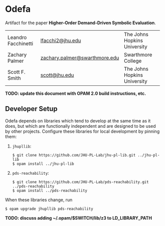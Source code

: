 Odefa
=====

Artifact for the paper **Higher-Order Demand-Driven Symbolic Evaluation**.

| | | |
|-|-|-|
| Leandro Facchinetti | <lfacchi2@jhu.edu> | The Johns Hopkins University |
| Zachary Palmer | <zachary.palmer@swarthmore.edu> | Swarthmore College |
| Scott F. Smith | <scott@jhu.edu> | The Johns Hopkins University |

**TODO: update this document with OPAM 2.0 build instructions, etc.**

Developer Setup
---------------

Odefa depends on libraries which tend to develop at the same time as it does, but which are functionally independent and are designed to be used by other projects. Configure these libraries for local development by pinning them:

1. `jhupllib`:

   ```console
   $ git clone https://github.com/JHU-PL-Lab/jhu-pl-lib.git ../jhu-pl-lib
   $ opam install ../jhu-pl-lib
   ```

2. `pds-reachability`:

   ```console
   $ git clone https://github.com/JHU-PL-Lab/pds-reachability.git ../pds-reachability
   $ opam install ../pds-reachability
   ```

When these libraries change, run

   ```console
   $ opam upgrade jhupllib pds-reachability
   ```

**TODO: discuss adding ~/.opam/$SWITCH/lib/z3 to LD_LIBRARY_PATH**
